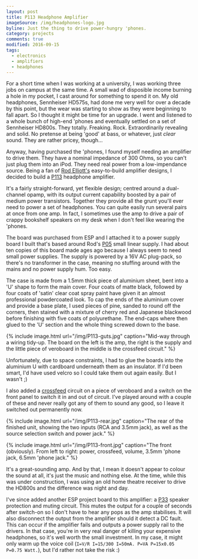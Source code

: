 ```yaml
---
layout: post
title: P113 Headphone Amplifier
imageSource: /img/headphones-logo.jpg
byline: Just the thing to drive power-hungry 'phones.
category: projects
comments: true
modified: 2016-09-15
tags:
  - electronics
  - amplifiers
  - headphones
---
```


For a short time when I was working at a university, I was working three jobs on campus at the same time. A small wad of disposible income burning a hole in my pocket, I cast around for something to spend it on. My old headphones, Sennheiser HD575s, had done me very well for over a decade by this point, but the wear was starting to show as they were beginning to fall apart. So I thought it might be time for an upgrade. I went and listened to a whole bunch of high-end 'phones and eventually settled on a set of Sennheiser HD800s. They totally. Freaking. Rock. Extraordinarily revealing and solid.  No pretense at being 'good' at bass, or whatever, just _clear_ sound. They are rather pricey, though...

Anyway, having purchased the 'phones, I found myself needing an amplifier to drive them. They have a nominal impedance of 300 Ohms, so you can't just plug them into an iPod. They need real power from a low-impendance source. Being a fan of [Rod Elliott's](http://sound.westhost.com/index2.html) easy-to-build amplifier designs, I decided to build a [P113](http://sound.westhost.com/project113.htm) headphone amplifier.

It's a fairly straight-forward, yet flexible design; centred around a dual-channel opamp, with its output current capability boosted by a pair of medium power transistors. Together they provide all the grunt you'll ever need to power a set of headphones. You can quite easily run several pairs at once from one amp. In fact, I sometimes use the amp to drive a pair of crappy bookshelf speakers on my desk when I don't feel like wearing the 'phones.

The board was purchased from ESP and I attached it to a power supply board I built that's based around Rod's [P05](http://sound.westhost.com/project05b.htm) small linear supply. I had about ten copies of this board made ages ago because I always seem to need small power supplies. The supply is powered by a 16V AC plug-pack, so there's no transformer in the case, meaning no stuffing around with the mains and no power supply hum. Too easy.

The case is made from a 1.5mm thick piece of aluminium sheet, bent into a 'U' shape to form the main cover. Four coats of matte black, followed by four coats of 'satin' clear coat spray paint have given it an almost professional powdercoated look. To cap the ends of the aluminium cover and provide a base plate, I used pieces of pine, sanded to round off the corners, then stained with a mixture of cherry red and Japanese blackwood before finishing with five coats of polyurethane. The end-caps where then glued to the 'U' section and the whole thing screwed down to the base.

{% include image.html url="/img/P113-guts.jpg" caption="Mid-way through a wiring tidy-up. The board on the left is the amp, the right is the supply and the little piece of veroboard in the middle is the crossfeed circuit." %}

Unfortunately, due to space constraints, I had to glue the boards into the aluminium U with cardboard underneath them as an insulator. If I'd been smart, I'd have used velcro so I could take them out again easily. But I wasn't ;)

I also added a [crossfeed](https://en.wikipedia.org/wiki/Crossfeed) circuit on a piece of veroboard and a switch on the front panel to switch it in and out of circuit. I've played around with a couple of these and never really got any of them to sound any good, so I leave it switched out permanently now.

{% include image.html url="/img/P113-rear.jpg" caption="The rear of the finished unit, showing the two inputs (RCA and 3.5mm jack), as well as the source selection switch and power jack." %}

{% include image.html url="/img/P113-front.jpg" caption="The front (obviously). From left to right: power, crossfeed, volume, 3.5mm 'phone jack, 6.5mm 'phone jack." %}

It's a great-sounding amp. And by that, I mean it doesn't appear to colour the sound at all, it's just the music and nothing else. At the time, while this was under construction, I was using an old home theatre receiver to drive the HD800s and the difference was night and day.

I've since added another ESP project board to this amplifier: a [P33](http://sound.westhost.com/project33.htm) speaker protection and muting circuit. This mutes the output for a couple of seconds after switch-on so I don't have to hear any pops as the amp stabilises. It will also disconnect the output from the amplifier should it detect a DC fault. This can occur if the amplifier fails and outputs a power supply rail to the drivers. In that case, you're in very real danger of killing your expensive headphones, so it's well worth the small investment. In my case, it might only warm up the voice coil (`I=V/R I=15/300 I=50mA. P=VA P=15x0.05 P=0.75 Watt.`), but I'd rather not take the risk :)

